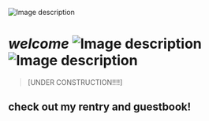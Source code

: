 ![Image description](https://www.fightersgeneration.com/news2022/char3/jin-kazama-devil.gif)

# ***welcome*** ![Image description](https://i.imgur.com/9LVOyHe.gif)![Image description](https://i.imgur.com/9K5IB5v.gif)
> [UNDER CONSTRUCTION!!!!]
## check out my rentry and guestbook!
